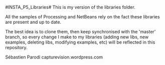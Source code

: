 #INSTA_P5_Libraries#
This is my version of the libraries folder.

All the samples of Processing and NetBeans rely on the fact these libraries are present and up to date.

The best idea is to clone them, then keep synchronised with the 'master' branch, so every change I make to my libraries (adding new libs, new examples, deleting libs, modifying examples, etc) will be reflected in this repository.

Sébastien Parodi
capturevision.wordpress.com
